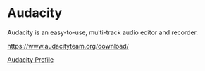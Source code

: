 # Audacity

Audacity is an easy-to-use, multi-track audio editor and recorder.

https://www.audacityteam.org/download/

[Audacity Profile](audacity.yaml)